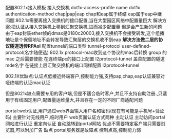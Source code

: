 配置802.1x接入模板
接入交换机
 dot1x-access-profile name
 dot1x authentication-method chap|pap|eap
 chap和eap属于终结
 eap属于eap中继
问题:802.1x需要再接入交换机的接口配置,当在大型园区网络中配置量巨大
解决方案:把认证从接入交换机上移到汇聚交换机,进而减少配置量
但是会产生新的问题
由于eap封装ether帧的dmax是0180c20003,接入交换机不会接受转发,这个组播地址是个保留地址不会转发导致汇聚层的交换机收不到eap
**解决方法做二层的协议隧道透传RPAol**
配置tunnel的端口类型
tunnel-protocol user-defined-protocol(名字随便选) 802.1x protocol-mac收到这个协议的mac后转换 group 的mac
之后需要使能
在连终端pc的接口上配置
l2protocol-tunnel 盖菜配置的隧道mde名字
在链接上层汇聚交换机的端口同样配置
l2protocol-tunnel

802.1X优缺点:认证点低接近终端客户,控制能力强,支持pap,chap,eap认证兼容对哑终端的认证mac认证

但是8021x缺点需要专用的客户端,但是不适合临时客户,并且不支持自助注册.,只适用于有线固定用户,配置量运维量大,并且存在一定的不同厂商适配问题

portal:web认证,用户通过web界面输入用户名和密码(现在有可能是手机号+验证码)
主要针对无线用户,临时用户
web页面认证方式两种
主动认证 主动访问portal网站进行认证
重定向认证 自动跳转到portal网站
 优点不需要特定客户端只需要浏览器,可以附加广告
 缺点 
 portal服务器是故障点
 控制点高,控制能力弱